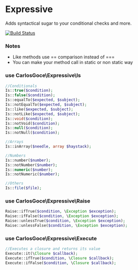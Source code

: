 Expressive
==========
Adds syntactical sugar to your conditional checks and more.

[![Build Status](https://travis-ci.org/carlosgoce/expressive.svg?branch=master)](https://travis-ci.org/carlosgoce/expressive)

### Notes
- Like methods use == comparison instead of ===
- You can make your method call in static or non static way

### use CarlosGoce\Expressive\Is
```php
//Conditionals
Is::true($condition);
Is::false($condition);
Is::equalTo($expected, $subject);
Is::notEqualTo($expected, $subject);
Is::like($expected, $subject);
Is::notLike($expected, $subject);
Is::void($condition);
Is::notVoid($condition);
Is::null($condition);
Is::notNull($condition);

//Arrays
Is::inArray($needle, array $haystack);

//Numbers
Is::number($number);
Is::notNumber($number);
Is::numeric($number);
Is::notNumeric($number);

//Others
Is::file($file);
```

### use CarlosGoce\Expressive\Raise
```php
Raise::ifTrue($condition, \Exception $exception);
Raise::ifFalse($condition, \Exception $exception);
Raise::unlessTrue($condition, \Exception $exception);
Raise::unlessFalse($condition, \Exception $exception);
```

### use CarlosGoce\Expressive\Execute
```php
//Executes a closure and returns its value
Execute::it(\Closure $callback);
Execute::ifTrue($condition, \Closure $callback);
Execute::ifFalse($condition, \Closure $callback);
```
